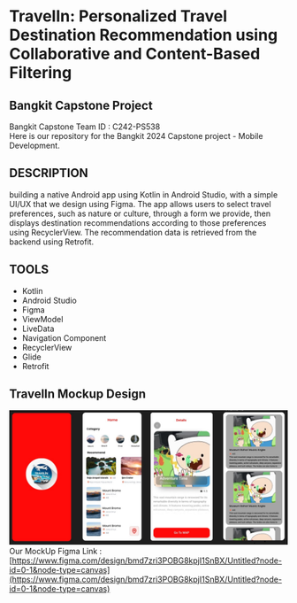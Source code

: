 # TravelIn: Personalized Travel Destination Recommendation using Collaborative and Content-Based Filtering
## Bangkit Capstone Project

Bangkit Capstone Team ID : C242-PS538	 <br>
Here is our repository for the Bangkit 2024 Capstone project - Mobile Development.

## DESCRIPTION
building a native Android app using Kotlin in Android Studio, with a simple UI/UX that we design using Figma. The app allows users to select travel preferences, such as nature or culture, through a form we provide, then displays destination recommendations according to those preferences using RecyclerView. The recommendation data is retrieved from the backend using Retrofit.


## TOOLS
- Kotlin
- Android Studio
- Figma
- ViewModel
- LiveData
- Navigation Component
- RecyclerView
- Glide
- Retrofit

## TravelIn Mockup Design 
![TravelinApp](https://github.com/Capstone-Bangkit-C242-PS538/TravelIn-Bangkit/blob/main/Assets/main.jpg)<br>
Our MockUp Figma Link :
[https://www.figma.com/design/bmd7zri3POBG8kpjI1SnBX/Untitled?node-id=0-1&node-type=canvas](https://www.figma.com/design/bmd7zri3POBG8kpjI1SnBX/Untitled?node-id=0-1&node-type=canvas)
